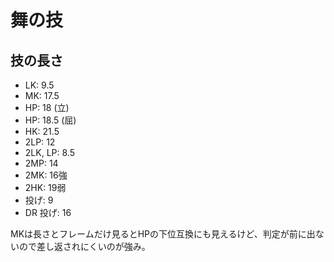 # 舞の技

## 技の長さ

- LK: 9.5
- MK: 17.5
- HP: 18 (立)
- HP: 18.5 (屈)
- HK: 21.5
- 2LP: 12
- 2LK, LP: 8.5
- 2MP: 14
- 2MK: 16強
- 2HK: 19弱
- 投げ: 9
- DR 投げ: 16

MKは長さとフレームだけ見るとHPの下位互換にも見えるけど、判定が前に出ないので差し返されにくいのが強み。
